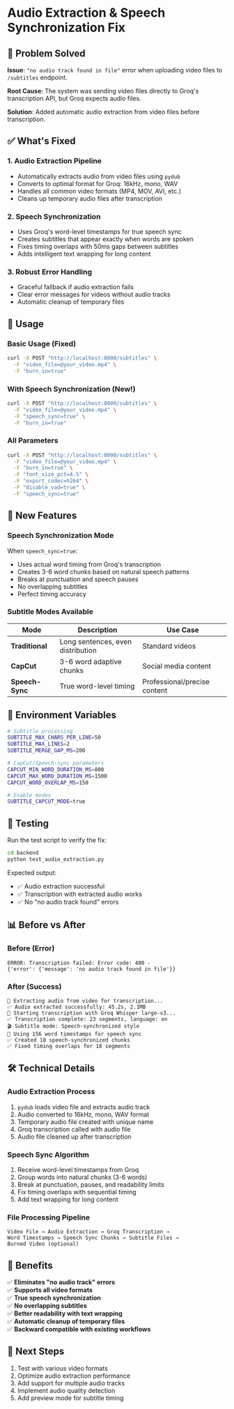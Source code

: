 # Audio Extraction & Speech Synchronization Fix

## 🎵 Problem Solved

**Issue**: `"no audio track found in file"` error when uploading video files to `/subtitles` endpoint.

**Root Cause**: The system was sending video files directly to Groq's transcription API, but Groq expects audio files.

**Solution**: Added automatic audio extraction from video files before transcription.

## ✅ What's Fixed

### 1. **Audio Extraction Pipeline**
- Automatically extracts audio from video files using `pydub`
- Converts to optimal format for Groq: 16kHz, mono, WAV
- Handles all common video formats (MP4, MOV, AVI, etc.)
- Cleans up temporary audio files after transcription

### 2. **Speech Synchronization**
- Uses Groq's word-level timestamps for true speech sync
- Creates subtitles that appear exactly when words are spoken
- Fixes timing overlaps with 50ms gaps between subtitles
- Adds intelligent text wrapping for long content

### 3. **Robust Error Handling**
- Graceful fallback if audio extraction fails
- Clear error messages for videos without audio tracks
- Automatic cleanup of temporary files

## 🚀 Usage

### Basic Usage (Fixed)
```bash
curl -X POST "http://localhost:8000/subtitles" \
  -F "video_file=@your_video.mp4" \
  -F "burn_in=true"
```

### With Speech Synchronization (New!)
```bash
curl -X POST "http://localhost:8000/subtitles" \
  -F "video_file=@your_video.mp4" \
  -F "speech_sync=true" \
  -F "burn_in=true"
```

### All Parameters
```bash
curl -X POST "http://localhost:8000/subtitles" \
  -F "video_file=@your_video.mp4" \
  -F "burn_in=true" \
  -F "font_size_pct=4.5" \
  -F "export_codec=h264" \
  -F "disable_vad=true" \
  -F "speech_sync=true"
```

## 🎯 New Features

### Speech Synchronization Mode
When `speech_sync=true`:
- Uses actual word timing from Groq's transcription
- Creates 3-6 word chunks based on natural speech patterns
- Breaks at punctuation and speech pauses
- No overlapping subtitles
- Perfect timing accuracy

### Subtitle Modes Available

| Mode | Description | Use Case |
|------|-------------|----------|
| **Traditional** | Long sentences, even distribution | Standard videos |
| **CapCut** | 3-6 word adaptive chunks | Social media content |
| **Speech-Sync** | True word-level timing | Professional/precise content |

## 🔧 Environment Variables

```bash
# Subtitle processing
SUBTITLE_MAX_CHARS_PER_LINE=50
SUBTITLE_MAX_LINES=2
SUBTITLE_MERGE_GAP_MS=200

# CapCut/Speech-sync parameters
CAPCUT_MIN_WORD_DURATION_MS=800
CAPCUT_MAX_WORD_DURATION_MS=1500
CAPCUT_WORD_OVERLAP_MS=150

# Enable modes
SUBTITLE_CAPCUT_MODE=true
```

## 🧪 Testing

Run the test script to verify the fix:

```bash
cd backend
python test_audio_extraction.py
```

Expected output:
- ✅ Audio extraction successful
- ✅ Transcription with extracted audio works
- ✅ No "no audio track found" errors

## 📊 Before vs After

### Before (Error)
```
ERROR: Transcription failed: Error code: 400 - 
{'error': {'message': 'no audio track found in file'}}
```

### After (Success)
```
🎵 Extracting audio from video for transcription...
✅ Audio extracted successfully: 45.2s, 2.1MB
🎤 Starting transcription with Groq Whisper large-v3...
✅ Transcription complete: 23 segments, language: en
🎬 Subtitle mode: Speech-synchronized style
🎯 Using 156 word timestamps for speech sync
✅ Created 18 speech-synchronized chunks
✅ Fixed timing overlaps for 18 segments
```

## 🛠️ Technical Details

### Audio Extraction Process
1. `pydub` loads video file and extracts audio track
2. Audio converted to 16kHz, mono, WAV format
3. Temporary audio file created with unique name
4. Groq transcription called with audio file
5. Audio file cleaned up after transcription

### Speech Sync Algorithm
1. Receive word-level timestamps from Groq
2. Group words into natural chunks (3-6 words)
3. Break at punctuation, pauses, and readability limits
4. Fix timing overlaps with sequential timing
5. Add text wrapping for long content

### File Processing Pipeline
```
Video File → Audio Extraction → Groq Transcription → 
Word Timestamps → Speech Sync Chunks → Subtitle Files → 
Burned Video (optional)
```

## 🎉 Benefits

✅ **Eliminates "no audio track" errors**  
✅ **Supports all video formats**  
✅ **True speech synchronization**  
✅ **No overlapping subtitles**  
✅ **Better readability with text wrapping**  
✅ **Automatic cleanup of temporary files**  
✅ **Backward compatible with existing workflows**  

## 🔮 Next Steps

1. Test with various video formats
2. Optimize audio extraction performance  
3. Add support for multiple audio tracks
4. Implement audio quality detection
5. Add preview mode for subtitle timing 